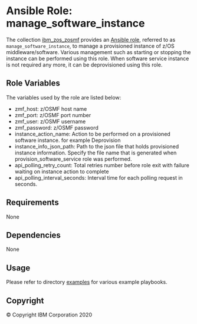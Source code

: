 # Ansible Role: manage_software_instance

The collection [ibm_zos_zosmf](../../README.md) provides an [Ansible role](https://docs.ansible.com/ansible/latest/user_guide/playbooks_reuse_roles.html), referred to as `manage_software_instance`, to manage a provisioned instance of z/OS middleware/software. Various management such as starting or stopping the instance can be performed using this role. When software service instance is not required any more, it can be deprovisioned using this role.

## Role Variables

The variables used by the role are listed below:

- zmf_host: z/OSMF host name
- zmf_port: z/OSMF port number
- zmf_user: z/OSMF username
- zmf_password: z/OSMF password
- instance_action_name: Action to be performed on a provisioned software instance. for example Deprovision
- instance_info_json_path: Path to the json file that holds provisioned instance information. Specify the file name that is generated when provision_software_service role was performed.
- api_polling_retry_count: Total retries number before role exit with failure waiting on instance action to complete
- api_polling_interval_seconds: Interval time for each polling request in seconds.

## Requirements

None

## Dependencies

None

## Usage

Please refer to directory [examples](../../examples/README.md) for various example playbooks.

## Copyright

© Copyright IBM Corporation 2020
